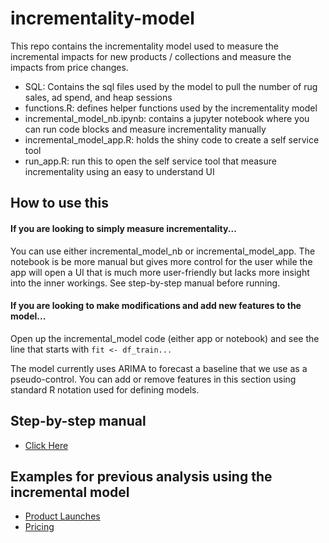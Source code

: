 # incrementality-model

This repo contains the incrementality model used to measure the incremental impacts for new products / collections and measure the impacts from price changes.

* SQL: Contains the sql files used by the model to pull the number of rug sales, ad spend, and heap sessions
* functions.R: defines helper functions used by the incrementality model
* incremental_model_nb.ipynb: contains a jupyter notebook where you can run code blocks and measure incrementality manually
* incremental_model_app.R: holds the shiny code to create a self service tool
* run_app.R: run this to open the self service tool that measure incrementality using an easy to understand UI

## How to use this
#### If you are looking to simply measure incrementality... 
You can use either incremental_model_nb or incremental_model_app. The notebook is be more manual but gives more control for the user while the app will open a UI that is much more user-friendly but lacks more insight into the inner workings. See step-by-step manual before running.

#### If you are looking to make modifications and add new features to the model... 
Open up the incremental_model code (either app or notebook) and see the line that starts with ```fit <- df_train...```

The model currently uses ARIMA to forecast a baseline that we use as a pseudo-control. You can add or remove features in this section using standard R notation used for defining models.

## Step-by-step manual
* [Click Here](https://docs.google.com/document/d/1GwTTLHSSLzgA4waC5bFaPW1DX49HDE2FqOzJD29L8hY/edit?usp=sharing)

## Examples for previous analysis using the incremental model
* [Product Launches](https://drive.google.com/drive/u/0/folders/1VhkLELAYES8JtqmBBcqAPO-2bMs05UYY)
* [Pricing](https://drive.google.com/drive/u/0/folders/1_keRRTP6zguTUk2UDMxmymVEP4OsP3pt)
